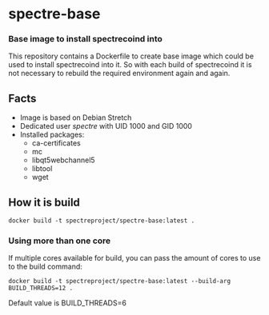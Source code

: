 # spectre-base
### Base image to install spectrecoind into

This repository contains a Dockerfile to create base image which could be used
to install spectrecoind into it. So with each build of spectrecoind it is not 
necessary to rebuild the required environment again and again.

## Facts
* Image is based on Debian Stretch
* Dedicated user _spectre_ with UID 1000 and GID 1000
* Installed packages:
  * ca-certificates
  * mc
  * libqt5webchannel5
  * libtool
  * wget
    
## How it is build
```
docker build -t spectreproject/spectre-base:latest .
```

### Using more than one core
If multiple cores available for build, you can pass the amount of cores
to use to the build command:

```
docker build -t spectreproject/spectre-base:latest --build-arg BUILD_THREADS=12 .
```

Default value is BUILD_THREADS=6